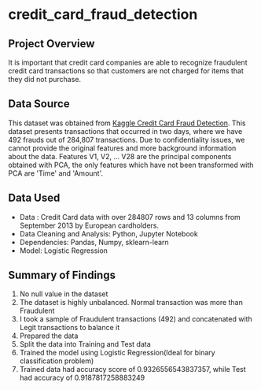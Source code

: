 # credit_card_fraud_detection

## Project Overview

It is important that credit card companies are able to recognize fraudulent credit card transactions so that customers are not charged for items that they did not purchase.

## Data Source

This dataset was obtained from [Kaggle Credit Card Fraud Detection](https://www.kaggle.com/datasets/mlg-ulb/creditcardfraud). This dataset presents transactions that occurred in two days, where we have 492 frauds out of 284,807 transactions. Due to confidentiality issues, we cannot provide the original features and more background information about the data. Features V1, V2, … V28 are the principal components obtained with PCA, the only features which have not been transformed with PCA are 'Time' and 'Amount'.

## Data Used

- Data : Credit Card data with over 284807 rows and 13 columns from September 2013 by European cardholders.
- Data Cleaning and Analysis: Python, Jupyter Notebook
- Dependencies: Pandas, Numpy, sklearn-learn
- Model: Logistic Regression

## Summary of Findings
1. No null value in the dataset
2. The dataset is highly unbalanced. Normal transaction was more than Fraudulent
3. I took a sample of Fraudulent transactions (492) and concatenated with Legit transactions to balance it
4. Prepared the data
5. Split the data into Training and Test data
6. Trained the model using Logistic Regression(Ideal for binary classification problem)
7. Trained data had accuracy score of 0.9326556543837357, while Test had accuracy of 0.9187817258883249
